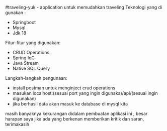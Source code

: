 #traveling-yuk - application untuk memudahkan traveling
Teknologi yang di gunakan :
- Springboot
- Mysql
- Jdk 18
  
Fitur-fitur yang digunakan:
- CRUD Operations
- Spring IoC
- Java Stream
- Native SQL Query

Langkah-langkah pengunaan:
- install postman untuk menginject crud operations
- masukan localhost:(sesuai port yang ingin digunaka)/api/(sesuai ingin digunakan)
- jika berhasil data akan masuk ke database di mysql kita

masih banyaknya kekurangan didalam pembuatan aplikasi ini , besar harapan saya jika ada yang berkenan memberikan kritik dan saran, terimakasih
